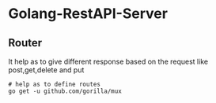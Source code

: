 # Golang-RestAPI-Server

## Router

It help as to give different response based on the request like post,get,delete and put

```
# help as to define routes
go get -u github.com/gorilla/mux

```
